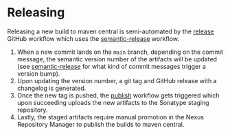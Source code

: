 Releasing
=========

Releasing a new build to maven central is semi-automated by the [release] GitHub workflow which uses the [semantic-release] workflow.

1. When a new commit lands on the `main` branch, depending on the commit message, the semantic version number
of the artifacts will be updated (see [semantic-release] for what kind of commit messages trigger a version bump).
2. Upon updating the version number, a git tag and GitHub release with a changelog is generated.
3. Once the new tag is pushed, the [publish] workflow gets triggered which upon succeeding uploads the new artifacts to the Sonatype staging repository.
4. Lastly, the staged artifacts require manual promotion in the Nexus Repository Manager to publish the builds to maven central.

[release]: .github/workflows/release.yml
[publish]: .github/workflows/publish.yml
[semantic-release]: https://github.com/semantic-release/semantic-release
